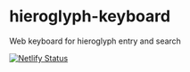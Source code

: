# hieroglyph-keyboard
Web keyboard for hieroglyph entry and search

[![Netlify Status](https://api.netlify.com/api/v1/badges/f51b3c03-6b55-4fe2-92e1-4a17726d3f79/deploy-status)](https://app.netlify.com/sites/unruffled-lichterman-877760/deploys)